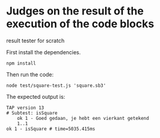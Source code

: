 # Judges on the result of the execution of the code blocks
result tester for scratch

First install the dependencies. 

```code
npm install 
```

Then run the code:
```code
node test/square-test.js 'square.sb3'
```

The expected output is:

```code
TAP version 13
# Subtest: isSquare
    ok 1 - Goed gedaan, je hebt een vierkant getekend
    1..1
ok 1 - isSquare # time=5035.415ms
```
